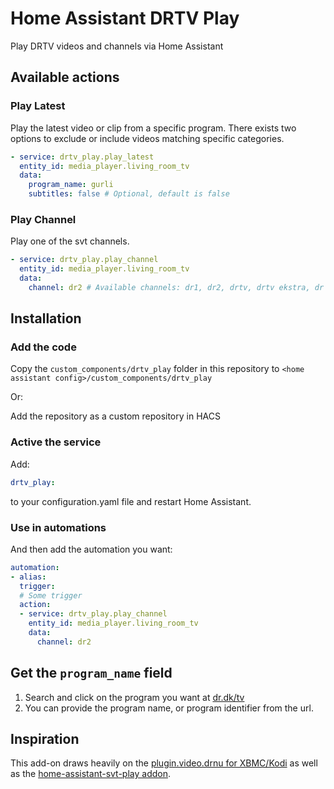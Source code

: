# Home Assistant DRTV Play

Play DRTV videos and channels via Home Assistant

## Available actions

### Play Latest
Play the latest video or clip from a specific program. There exists two options to exclude or include videos matching specific categories.
```yaml
- service: drtv_play.play_latest
  entity_id: media_player.living_room_tv
  data:
    program_name: gurli
    subtitles: false # Optional, default is false
```

### Play Channel
Play one of the svt channels.
```yaml
- service: drtv_play.play_channel
  entity_id: media_player.living_room_tv
  data:
    channel: dr2 # Available channels: dr1, dr2, drtv, drtv ekstra, dr ramasjang
```

## Installation

### Add the code

Copy the `custom_components/drtv_play` folder in this repository to `<home assistant config>/custom_components/drtv_play`

Or:

Add the repository as a custom repository in HACS

### Active the service

Add:
```yaml
drtv_play:
```
to your configuration.yaml file and restart Home Assistant.

### Use in automations

And then add the automation you want:
```yaml
automation:
- alias:
  trigger:
  # Some trigger
  action:
  - service: drtv_play.play_channel
    entity_id: media_player.living_room_tv
    data:
      channel: dr2
```

## Get the `program_name` field

1. Search and click on the program you want at [dr.dk/tv](https://www.dr.dk/tv)
2. You can provide the program name, or program identifier from the url.

## Inspiration

This add-on draws heavily on the [plugin.video.drnu for XBMC/Kodi](https://github.com/TermeHansen/plugin.video.drnu) as well as the [home-assistant-svt-play addon](https://github.com/lindell/home-assistant-svt-play).

